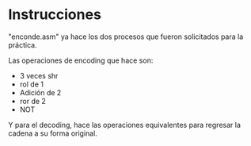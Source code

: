 # Instrucciones

"enconde.asm" ya hace los dos procesos que fueron solicitados para la práctica.

Las operaciones de encoding que hace son:

* 3 veces shr
* rol de 1
* Adición de 2
* ror de 2
* NOT 

Y para el decoding, hace las operaciones equivalentes para regresar la cadena a su forma original.